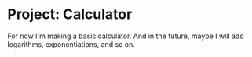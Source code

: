 # Project: Calculator
For now I'm making a basic calculator.
And in the future, maybe I will add logarithms, exponentiations, and so on.
